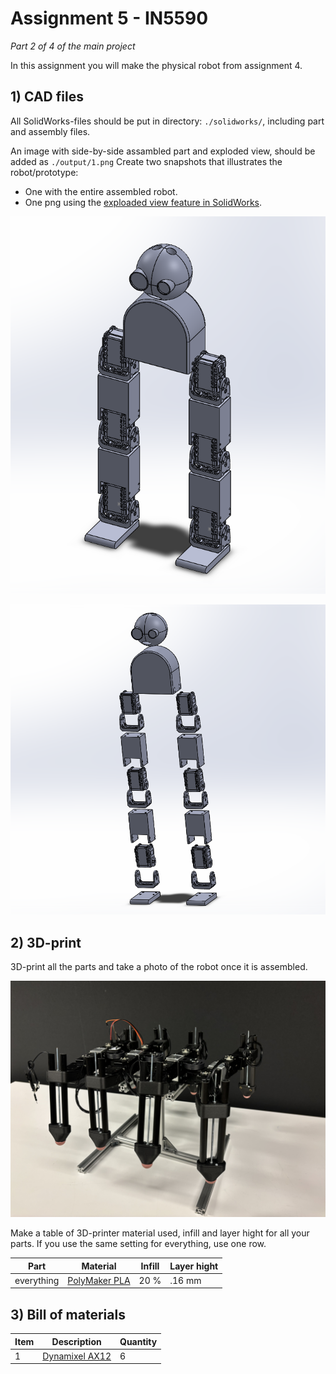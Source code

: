 # Assignment 5 - IN5590
*Part 2 of 4 of the main project*

In this assignment you will make the physical robot from assignment 4.

## 1) CAD files

All SolidWorks-files should be put in directory: `./solidworks/`, including part and assembly files.

An image with side-by-side assambled part and exploded view, should be added as `./output/1.png`
Create two snapshots that illustrates the robot/prototype:
 - One with the entire assembled robot.
 - One png using the [exploaded view feature in SolidWorks](https://help.solidworks.com/2022/english/SolidWorks/sldworks/c_Exploded_Views_in_Assemblies.htm).

![Assembled view of the robot](./output/1assembled.PNG)

![Exploaded view of the robot](./output/1exploded.PNG)


## 2) 3D-print

3D-print all the parts and take a photo of the robot once it is assembled.

![](./output/2physical_prototype.jpg)

Make a table of 3D-printer material used, infill and layer hight for all your parts. 
If you use the same setting for everything, use one row.

|    Part    | Material        | Infill   | Layer hight |
| ---------- | --------------- | -------- |------------|
| everything | [PolyMaker PLA](https://docs.rs-online.com/b4bb/A700000006921793.pdf) | 20 % | .16 mm      


## 3) Bill of materials

| Item | Description      | Quantity 
| ---- | ---------------- | -------- 
| 1    | [Dynamixel AX12](https://emanual.robotis.com/docs/en/dxl/ax/ax-12a/) | 6       
